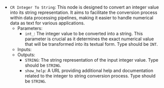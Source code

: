 - `CR Integer To String`: This node is designed to convert an integer value into its string representation. It aims to facilitate the conversion process within data processing pipelines, making it easier to handle numerical data as text for various applications.
    - Parameters:
        - `int_`: The integer value to be converted into a string. This parameter is crucial as it determines the exact numerical value that will be transformed into its textual form. Type should be `INT`.
    - Inputs:
    - Outputs:
        - `STRING`: The string representation of the input integer value. Type should be `STRING`.
        - `show_help`: A URL providing additional help and documentation related to the integer to string conversion process. Type should be `STRING`.
